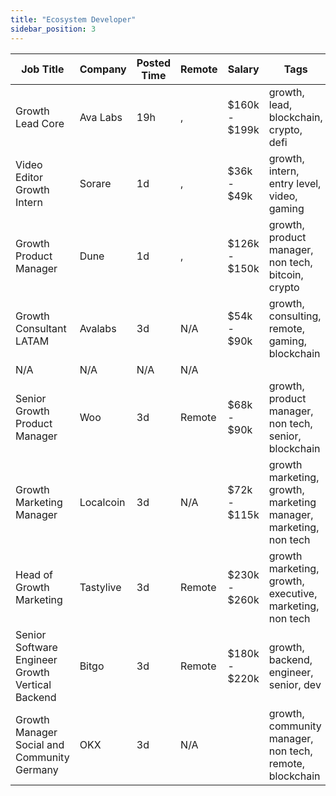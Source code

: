 ```yaml
---
title: "Ecosystem Developer"
sidebar_position: 3
---
```


| Job Title | Company | Posted Time | Remote | Salary | Tags | Apply Link |
|-----------|---------|-------------|--------|--------|------|------------|
| Growth Lead Core | Ava Labs | 19h | , | $160k - $199k | growth, lead, blockchain, crypto, defi | [Apply](https://web3.career/growth-lead-core-avalabs/130734) |
| Video Editor Growth Intern | Sorare | 1d | , | $36k - $49k | growth, intern, entry level, video, gaming | [Apply](https://web3.career/video-editor-growth-intern-sorare/130306) |
| Growth Product Manager | Dune | 1d | , | $126k - $150k | growth, product manager, non tech, bitcoin, crypto | [Apply](https://web3.career/growth-product-manager-dune/130216) |
| Growth Consultant LATAM | Avalabs | 3d | N/A | $54k - $90k | growth, consulting, remote, gaming, blockchain | [Apply](https://web3.career/growth-consultant-latam-avalabs/80818) |
| N/A | N/A | N/A | N/A |  |  | [Apply](https://web3.career/metana) |
| Senior Growth Product Manager | Woo | 3d | Remote | $68k - $90k | growth, product manager, non tech, senior, blockchain | [Apply](https://web3.career/senior-growth-product-manager-woo/95664) |
| Growth Marketing Manager | Localcoin | 3d | N/A | $72k - $115k | growth marketing, growth, marketing manager, marketing, non tech | [Apply](https://web3.career/growth-marketing-manager-localcoin/77971) |
| Head of Growth Marketing | Tastylive | 3d | Remote | $230k - $260k | growth marketing, growth, executive, marketing, non tech | [Apply](https://web3.career/head-of-growth-marketing-tastylive/108292) |
| Senior Software Engineer Growth Vertical Backend | Bitgo | 3d | Remote | $180k - $220k | growth, backend, engineer, senior, dev | [Apply](https://web3.career/senior-software-engineer-growth-vertical-backend-bitgo/119481) |
| Growth Manager Social and Community Germany | OKX | 3d | N/A |  | growth, community manager, non tech, remote, blockchain | [Apply](https://web3.career/growth-manager-social-and-community-germany-okx/127335) |

